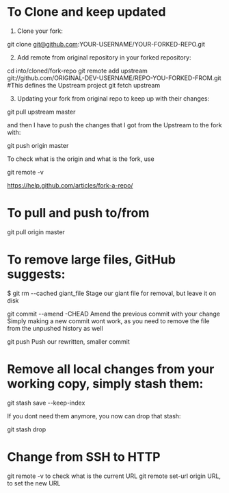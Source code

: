 # To Clone and keep updated 

1. Clone your fork:

git clone git@github.com:YOUR-USERNAME/YOUR-FORKED-REPO.git

2. Add remote from original repository in your forked repository:

cd into/cloned/fork-repo
git remote add upstream git://github.com/ORIGINAL-DEV-USERNAME/REPO-YOU-FORKED-FROM.git #This defines the Upstream project
git fetch upstream

3. Updating your fork from original repo to keep up with their changes:

git pull upstream master

and then I have to push the changes that I got from the Upstream to the fork with:

git push origin master 

To check what is the origin and what is the fork, use 

git remote -v


https://help.github.com/articles/fork-a-repo/

# To pull and push to/from

git pull origin master



# To remove large files, GitHub suggests:

$ git rm --cached giant_file  Stage our giant file for removal, but leave it on disk

git commit --amend -CHEAD
Amend the previous commit with your change Simply making a new commit wont work, as you need to remove the file from the unpushed history as well

git push Push our rewritten, smaller commit


# Remove all local changes from your working copy, simply stash them:

git stash save --keep-index

If you dont need them anymore, you now can drop that stash:

git stash drop

# Change from SSH to HTTP 

git remote -v to check what is the current URL
git remote set-url origin URL, to set the new URL
